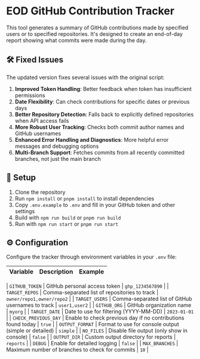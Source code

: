 # EOD GitHub Contribution Tracker

This tool generates a summary of GitHub contributions made by specified users or to specified repositories. It's designed to create an end-of-day report showing what commits were made during the day.

## 🛠️ Fixed Issues

The updated version fixes several issues with the original script:

1. **Improved Token Handling**: Better feedback when token has insufficient permissions
2. **Date Flexibility**: Can check contributions for specific dates or previous days
3. **Better Repository Detection**: Falls back to explicitly defined repositories when API access fails
4. **More Robust User Tracking**: Checks both commit author names and GitHub usernames
5. **Enhanced Error Handling and Diagnostics**: More helpful error messages and debugging options
6. **Multi-Branch Support**: Fetches commits from all recently committed branches, not just the main branch

## 🚀 Setup

1. Clone the repository
2. Run `npm install` or `pnpm install` to install dependencies
3. Copy `.env.example` to `.env` and fill in your GitHub token and other settings
4. Build with `npm run build` or `pnpm run build`
5. Run with `npm run start` or `pnpm run start`

## ⚙️ Configuration

Configure the tracker through environment variables in your `.env` file:

| Variable | Description | Example |
| -------- | ----------- | ------- |

| `GITHUB_TOKEN` | GitHub personal access token | `ghp_1234567890` |
| `TARGET_REPOS` | Comma-separated list of repositories to track | `owner/repo1,owner/repo2` |
| `TARGET_USERS` | Comma-separated list of GitHub usernames to track | `user1,user2` |
| `GITHUB_ORG` | GitHub organization name | `myorg` |
| `TARGET_DATE` | Date to use for filtering (YYYY-MM-DD) | `2023-01-01` |
| `CHECK_PREVIOUS_DAY` | Enable to check previous day if no contributions found today | `true` |
| `OUTPUT_FORMAT` | Format to use for console output (simple or detailed) | `simple` |
| `NO_FILES` | Disable file output (only show in console) | `false` |
| `OUTPUT_DIR` | Custom output directory for reports | `reports` |
| `DEBUG` | Enable for detailed logging | `false` |
| `MAX_BRANCHES` | Maximum number of branches to check for commits | `10` |
